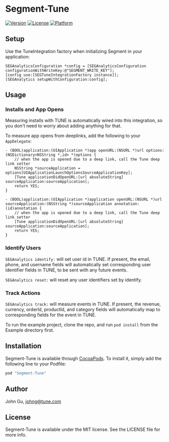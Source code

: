 # Segment-Tune

[![Version](https://img.shields.io/cocoapods/v/Segment-Tune.svg?style=flat)](http://cocoapods.org/pods/Segment-Tune)
[![License](https://img.shields.io/cocoapods/l/Segment-Tune.svg?style=flat)](http://cocoapods.org/pods/Segment-Tune)
[![Platform](https://img.shields.io/cocoapods/p/Segment-Tune.svg?style=flat)](http://cocoapods.org/pods/Segment-Tune)

## Setup

Use the TuneIntegration factory when initializing Segment in your application:

```
SEGAnalyticsConfiguration *config = [SEGAnalyticsConfiguration configurationWithWriteKey:@"SEGMENT_WRITE_KEY"];
[config use:[SEGTuneIntegrationFactory instance]];
[SEGAnalytics setupWithConfiguration:config];
```

## Usage

### Installs and App Opens

Measuring installs with TUNE is automatically wired into this integration, so you don't need to worry about adding anything for that.

To measure app opens from deeplinks, add the following to your `AppDelegate`:

```
- (BOOL)application:(UIApplication *)app openURL:(NSURL *)url options:(NSDictionary<NSString *,id> *)options {
    // when the app is opened due to a deep link, call the Tune deep link setter
    NSString *sourceApplication = options[UIApplicationLaunchOptionsSourceApplicationKey];
    [Tune applicationDidOpenURL:[url absoluteString] sourceApplication:sourceApplication];
    return YES;
}

- (BOOL)application:(UIApplication *)application openURL:(NSURL *)url sourceApplication:(NSString *)sourceApplication annotation:(id)annotation {
    // when the app is opened due to a deep link, call the Tune deep link setter
    [Tune applicationDidOpenURL:[url absoluteString] sourceApplication:sourceApplication];
    return YES;
}
```

### Identify Users

`SEGAnalytics identify:`
will set user id in TUNE. If present, the email, phone, and username fields will automatically set corresponding user identifier fields in TUNE, to be sent with any future events.

`SEGAnalytics reset:`
will reset any user identifiers set by identify.

### Track Actions

`SEGAnalytics track:`
will measure events in TUNE. If present, the revenue, currency, orderId, productId, and category fields will automatically map to corresponding fields for the event in TUNE.

To run the example project, clone the repo, and run `pod install` from the Example directory first.

## Installation

Segment-Tune is available through [CocoaPods](http://cocoapods.org). To install
it, simply add the following line to your Podfile:

```ruby
pod "Segment-Tune"
```

## Author

John Gu, johng@tune.com

## License

Segment-Tune is available under the MIT license. See the LICENSE file for more info.

